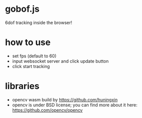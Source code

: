 # gobof.js

6dof tracking inside the browser!

# how to use

- set fps (default to 60)
- input websocket server and click update button
- click start tracking

# libraries

- opencv wasm build by https://github.com/huningxin
- opencv is under BSD license; you can find more about it here: https://github.com/opencv/opencv